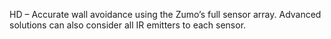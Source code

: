 HD – Accurate wall avoidance using the Zumo’s full sensor array. Advanced solutions can also consider all IR emitters to each sensor.
